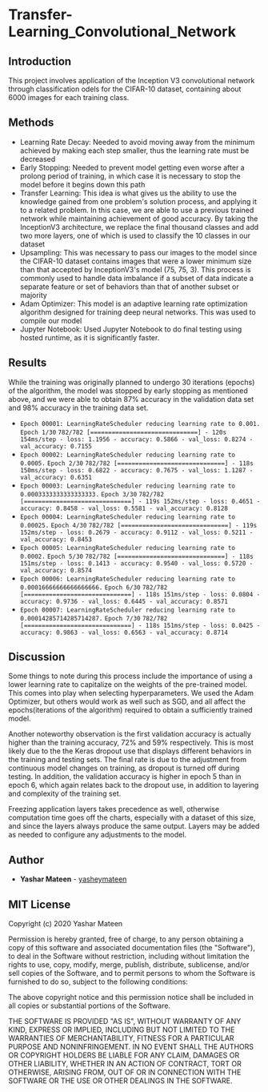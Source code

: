 # Transfer-Learning_Convolutional_Network

## Introduction
This project involves application of the Inception V3 convolutional network through classification odels for the CIFAR-10 dataset, containing about 6000 images for each training class.

## Methods
* Learning Rate Decay: Needed to avoid moving away from the minimum achieved by making each step smaller, thus the learning rate must be decreased
* Early Stopping: Needed to prevent model getting even worse after a prolong period of training, in which case it is necessary to stop the model before it begins down this path
* Transfer Learning: This idea is what gives us the ability to use the knowledge gained from one problem's solution process, and applying it to a related problem. In this case, we are able to use a previous trained network while maintaining achievement of good accuracy. By taking the InceptionV3 architecture, we replace the final thousand classes and add two more layers, one of which is used to classify the 10 classes in our dataset
* Upsampling: This was necessary to pass our images to the model since the CIFAR-10 dataset contains images that were a lower minimum size than that accepted by InceptionV3's model (75, 75, 3). This process is commonly used to handle data imbalance if a subset of data indicate a separate feature or set of behaviors than that of another subset or majority
* Adam Optimizer: This model is an adaptive learning rate optimization algorithm designed for training deep neural networks. This was used to compile our model
* Jupyter Notebook: Used Jupyter Notebook to do final testing using hosted runtime, as it is significantly faster.

## Results
While the training was originally planned to undergo 30 iterations (epochs) of the algorithm, the model was stopped by early stopping as mentioned above, and we were able to obtain 87% accuracy in the validation data set and 98% accuracy in the training data set.

* `Epoch 00001: LearningRateScheduler reducing learning rate to 0.001.`
  `Epoch 1/30`
  `782/782 [==============================] - 120s 154ms/step - loss: 1.1956 - accuracy: 0.5866 - val_loss: 0.8274 - val_accuracy: 0.7155`
* `Epoch 00002: LearningRateScheduler reducing learning rate to 0.0005.`
  `Epoch 2/30`
  `782/782 [==============================] - 118s 150ms/step - loss: 0.6822 - accuracy: 0.7675 - val_loss: 1.1287 - val_accuracy: 0.6351`
* `Epoch 00003: LearningRateScheduler reducing learning rate to 0.0003333333333333333.`
  `Epoch 3/30`
  `782/782 [==============================] - 119s 152ms/step - loss: 0.4651 - accuracy: 0.8458 - val_loss: 0.5581 - val_accuracy: 0.8128`
* `Epoch 00004: LearningRateScheduler reducing learning rate to 0.00025.`
  `Epoch 4/30`
  `782/782 [==============================] - 119s 152ms/step - loss: 0.2679 - accuracy: 0.9112 - val_loss: 0.5211 - val_accuracy: 0.8453`
* `Epoch 00005: LearningRateScheduler reducing learning rate to 0.0002.`
  `Epoch 5/30`
  `782/782 [==============================] - 118s 151ms/step - loss: 0.1413 - accuracy: 0.9540 - val_loss: 0.5720 - val_accuracy: 0.8574`
* `Epoch 00006: LearningRateScheduler reducing learning rate to 0.00016666666666666666.`
  `Epoch 6/30`
  `782/782 [==============================] - 118s 151ms/step - loss: 0.0804 - accuracy: 0.9736 - val_loss: 0.6445 - val_accuracy: 0.8571`
* `Epoch 00007: LearningRateScheduler reducing learning rate to 0.00014285714285714287.`
  `Epoch 7/30`
  `782/782 [==============================] - 118s 151ms/step - loss: 0.0425 - accuracy: 0.9863 - val_loss: 0.6563 - val_accuracy: 0.8714`


## Discussion
Some things to note during this process include the importance of using a lower learning rate to capitalize on the weights of the pre-trained model. This comes into play when selecting hyperparameters. We used the Adam Optimizer, but others would work as well such as SGD, and all affect the epochs(iterations of the algorithm) required to obtain a sufficiently trained model.

Another noteworthy observation is the first validation accuracy is actually higher than the training accuracy, 72% and 59% respectively. This is most likely due to the the Keras dropout use that displays different behaviors in the training and testing sets. The final rate is due to the adjustment from continuous model changes on training, as dropout is turned off during testing. In addition, the validation accuracy is higher in epoch 5 than in epoch 6, which again relates back to the dropout use, in addition to layering and complexity of the training set.

Freezing application layers takes precedence as well, otherwise computation time goes off the charts, especially with a dataset of this size, and since the layers always produce the same output. Layers may be added as needed to configure any adjustments to the model.

## Author
* **Yashar Mateen** - [yasheymateen](https://github.com/yasheymateen)

## MIT License

Copyright (c) 2020 Yashar Mateen

Permission is hereby granted, free of charge, to any person obtaining a copy of this software and associated documentation files (the "Software"), to deal in the Software without restriction, including without limitation the rights to use, copy, modify, merge, publish, distribute, sublicense, and/or sell copies of the Software, and to permit persons to whom the Software is furnished to do so, subject to the following conditions:

The above copyright notice and this permission notice shall be included in all copies or substantial portions of the Software.

THE SOFTWARE IS PROVIDED "AS IS", WITHOUT WARRANTY OF ANY KIND, EXPRESS OR IMPLIED, INCLUDING BUT NOT LIMITED TO THE WARRANTIES OF MERCHANTABILITY, FITNESS FOR A PARTICULAR PURPOSE AND NONINFRINGEMENT. IN NO EVENT SHALL THE AUTHORS OR COPYRIGHT HOLDERS BE LIABLE FOR ANY CLAIM, DAMAGES OR OTHER LIABILITY, WHETHER IN AN ACTION OF CONTRACT, TORT OR OTHERWISE, ARISING FROM, OUT OF OR IN CONNECTION WITH THE SOFTWARE OR THE USE OR OTHER DEALINGS IN THE SOFTWARE.
